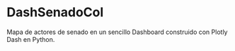 # DashSenadoCol
Mapa de actores de senado en un sencillo Dashboard construido con Plotly Dash en Python.
